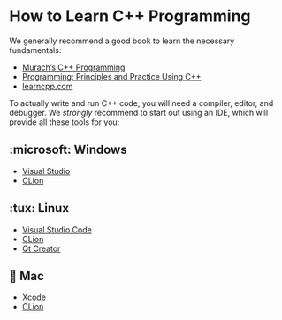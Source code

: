 # How to Learn C++ Programming

We generally recommend a good book to learn the necessary fundamentals:

- [Murach’s C++ Programming](https://www.murach.com/shop/murach-s-c-programming-2nd-edition-detail)
- [Programming: Principles and Practice Using C++](https://stroustrup.com/programming.html)
- [learncpp.com](https://www.learncpp.com/)

To actually write and run C++ code, you will need a compiler, editor, and debugger. We _strongly_ recommend to start out
using an IDE, which will provide all these tools for you:

<!-- inline -->

## :microsoft: Windows

- [Visual Studio](https://discord.com/channels/331718482485837825/1165492293810257920/1165493161242673172)
- [CLion](https://www.jetbrains.com/clion/)

<!-- inline -->

## :tux: Linux

- [Visual Studio Code](https://code.visualstudio.com/docs/cpp/config-linux)
- [CLion](https://www.jetbrains.com/clion/)
- [Qt Creator](https://www.qt.io/product/development-tools)

<!-- inline -->

## :apple: Mac

- [Xcode](https://developer.apple.com/xcode/)
- [CLion](https://www.jetbrains.com/clion/)
